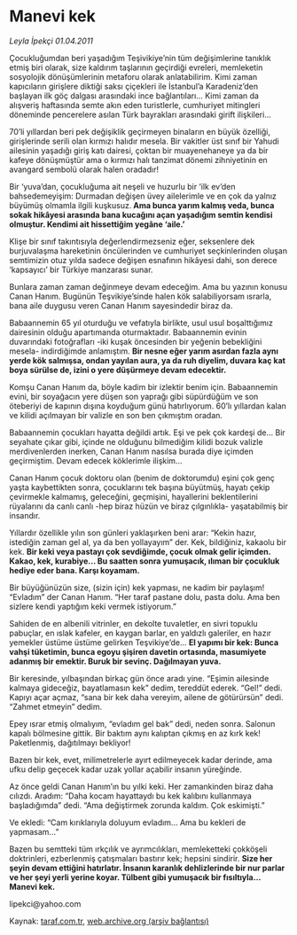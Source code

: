 # Manevi kek

*Leyla İpekçi 01.04.2011*

<div class="yazi"><p>Çocukluğumdan beri yaşadığım Teşivikiye’nin tüm değişimlerine tanıklık etmiş biri olarak, size kaldırım taşlarının geçirdiği evreleri, memleketin sosyolojik dönüşümlerinin metaforu olarak anlatabilirim. Kimi zaman kapıcıların girişlere diktiği saksı çiçekleri ile İstanbul’a Karadeniz’den başlayan ilk göç dalgası arasındaki ince bağlantıları... Kimi zaman da alışveriş haftasında semte akın eden turistlerle, cumhuriyet mitingleri döneminde pencerelere asılan Türk bayrakları arasındaki girift ilişkileri...</p>
<p>70’li yıllardan beri pek değişiklik geçirmeyen binaların en büyük özelliği, girişlerinde serili olan kırmızı halıdır mesela. Bir vakitler üst sınıf bir Yahudi ailesinin yaşadığı giriş katı dairesi, çoktan bir muayenehaneye ya da bir kafeye dönüşmüştür ama o kırmızı halı tanzimat dönemi zihniyetinin en avangard sembolü olarak halen oradadır!</p>
<p>Bir ‘yuva’dan, çocukluğuma ait neşeli ve huzurlu bir ‘ilk ev’den bahsedemeyişim: Durmadan değişen üvey ailelerimle ve en çok da yalnız büyümüş olmamla ilgili kuşkusuz.<strong> Ama bunca yarım kalmış veda, bunca sokak hikâyesi arasında bana kucağını açan yaşadığım semtin kendisi olmuştur. Kendimi ait hissettiğim yegâne ‘aile.’</strong></p>
<p>Klişe bir sınıf takıntısıyla değerlendirmezseniz eğer, seksenlere dek burjuvalaşma hareketinin öncülerinden ve cumhuriyet seçkinlerinden oluşan semtimizin otuz yılda sadece değişen esnafının hikâyesi dahi, son derece ‘kapsayıcı’ bir Türkiye manzarası sunar.</p>
<p>Bunlara zaman zaman değinmeye devam edeceğim. Ama bu yazının konusu Canan Hanım. Bugünün Teşvikiye’sinde halen kök salabiliyorsam ısrarla, bana aile duygusu veren Canan Hanım sayesindedir biraz da.</p>
<p>Babaannemin 65 yıl oturduğu ve vefatıyla birlikte, usul usul boşalttığımız dairesinin olduğu apartımanda oturmaktadır. Babaannemin evinin duvarındaki fotoğrafları -iki kuşak öncesinden bir yeğenin bebekliğini mesela- indirdiğimde anlamıştım. <strong>Bir nesne eğer yarım asırdan fazla aynı yerde kök salmışsa, ondan yayılan aura, ya da ruh diyelim, duvara kaç kat boya sürülse de, izini o yere düşürmeye devam edecektir.</strong></p>
<p>Komşu Canan Hanım da, böyle kadim bir izlektir benim için. Babaannemin evini, bir soyağacın yere düşen son yaprağı gibi süpürdüğüm ve son öteberiyi de kapının dışına koyduğum günü hatırlıyorum. 60’lı yıllardan kalan ve kilidi açılmayan bir valizle en son ben çıkmıştım oradan.</p>
<p>Babaannemin çocukları hayatta değildi artık. Eşi ve pek çok kardeşi de... Bir seyahate çıkar gibi, içinde ne olduğunu bilmediğim kilidi bozuk valizle merdivenlerden inerken, Canan Hanım nasılsa burada diye içimden geçirmiştim. Devam edecek köklerimle ilişkim...</p>
<p>Canan Hanım çocuk doktoru olan (benim de doktorumdu) eşini çok genç yaşta kaybettikten sonra, çocuklarını tek başına büyütmüş, hayatı çekip çevirmekle kalmamış, geleceğini, geçmişini, hayallerini beklentilerini rüyalarını da canlı canlı -hep biraz hüzün ve biraz çılgınlıkla- yaşatabilmiş bir insandır.</p>
<p>Yıllardır özellikle yılın son günleri yaklaşırken beni arar: “Kekin hazır, istediğin zaman gel al, ya da ben yollayayım” der. Kek, bildiğiniz, kakaolu bir kek. <strong>Bir keki veya pastayı çok sevdiğimde, çocuk olmak gelir içimden. Kakao, kek, kurabiye... Bu saatten sonra yumuşacık, ılıman bir çocukluk hediye eder bana. Karşı koyamam.</strong></p>
<p>Bir büyüğünüzün size, (sizin için) kek yapması, ne kadim bir paylaşım! “Evladım” der Canan Hanım. “Her taraf pastane dolu, pasta dolu. Ama ben sizlere kendi yaptığım keki vermek istiyorum.”</p>
<p>Sahiden de en albenili vitrinler, en dekolte tuvaletler, en sivri topuklu pabuçlar, en ıslak kafeler, en kaygan barlar, en yaldızlı galeriler, en hazır yemekler üstüme üstüme gelirken Teşvikiye’de... <strong>El yapımı bir kek: Bunca vahşi tüketimin, bunca egoyu şişiren davetin ortasında, masumiyete adanmış bir emektir. Buruk bir sevinç. Dağılmayan yuva.</strong></p>
<p>Bir keresinde, yılbaşından birkaç gün önce aradı yine. “Eşimin ailesinde kalmaya gideceğiz, bayatlamasın kek” dedim, tereddüt ederek. “Gel!” dedi. Kapıyı açar açmaz, “sana bir kek daha vereyim, ailene de götürürsün” dedi. “Zahmet etmeyin” dedim.</p>
<p>Epey ısrar etmiş olmalıyım, “evladım gel bak” dedi, neden sonra. Salonun kapalı bölmesine gittik. Bir baktım aynı kalıptan çıkmış en az kırk kek! Paketlenmiş, dağıtılmayı bekliyor!</p>
<p>Bazen bir kek, evet, milimetrelerle ayırt edilmeyecek kadar derinde, ama ufku delip geçecek kadar uzak yollar açabilir insanın yüreğinde.</p>
<p>Az önce geldi Canan Hanım’ın bu yılki keki. Her zamankinden biraz daha cılızdı. Aradım: “Daha kocam hayattaydı bu kek kalıbını kullanmaya başladığımda” dedi. “Ama değiştirmek zorunda kaldım. Çok eskimişti.”</p>
<p>Ve ekledi: “Cam kırıklarıyla doluyum evladım... Ama bu kekleri de yapmasam...”</p>
<p>Bazen bu semtteki tüm ırkçılık ve ayrımcılıkları, memleketteki çokköşeli doktrinleri, ezberlenmiş çatışmaları bastırır kek; hepsini sindirir. <strong>Size her şeyin devam ettiğini hatırlatır. İnsanın karanlık dehlizlerinde bir nur parlar ve her şeyi yerli yerine koyar. Tülbent gibi yumuşacık bir fısıltıyla... Manevi kek.</strong></p>
<p>lipekci@yahoo.com</p>
</div>

Kaynak: [taraf.com.tr](http://www.taraf.com.tr:80/leyla-ipekci/makale-manevi-kek.htm), [web.archive.org (arşiv bağlantısı)](http://web.archive.org/web/20131222103340/http://www.taraf.com.tr:80/leyla-ipekci/makale-manevi-kek.htm)
